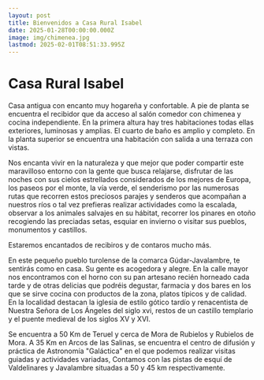 ```yaml
---
layout: post
title: Bienvenidos a Casa Rural Isabel
date: 2025-01-28T00:00:00.000Z
image: img/chimenea.jpg
lastmod: 2025-02-01T08:51:33.995Z
---
```


# Casa Rural Isabel

Casa antigua con encanto muy hogareña y confortable. A pie de planta se encuentra el recibidor que da acceso al salón comedor con chimenea y cocina independiente. En la primera altura hay tres habitaciones todas ellas exteriores, luminosas y amplias. El cuarto de baño es amplio y completo. En la planta superior se encuentra una habitación con salida a una terraza con vistas.

Nos encanta vivir en la naturaleza y que mejor que poder compartir este maravilloso entorno con la gente que busca relajarse, disfrutar de las noches con sus cielos estrellados considerados de los mejores de Europa, los paseos por el monte, la vía verde, el senderismo por las numerosas rutas que recorren estos preciosos parajes y senderos que acompañan a nuestros ríos o tal vez prefieras realizar actividades como la escalada, observar a los animales salvajes en su hábitat, recorrer los pinares en otoño recogiendo las preciadas setas, esquiar en invierno o visitar sus pueblos, monumentos y castillos.

 Estaremos encantados de recibiros y de contaros mucho más.

En este pequeño pueblo turolense de la comarca Gúdar-Javalambre, te sentirás como en casa. Su gente es acogedora y alegre. En la calle mayor nos encontramos con el horno con su pan artesano recién horneado cada tarde y de otras delicias que podréis degustar, farmacia y dos bares en los que se sirve cocina con productos de la zona, platos típicos y de calidad. En la localidad destacan la iglesia de estilo gótico tardío y renacentista de Nuestra Señora de Los Ángeles del siglo xvi, restos de un castillo templario y el puente medieval de los siglos XV y XVI.

 Se encuentra a 50 Km de Teruel y cerca de Mora de Rubielos y Rubielos de Mora. A 35 Km en Arcos de las Salinas, se encuentra el centro de difusión y práctica de Astronomía "Galáctica" en el que podemos realizar visitas guiadas y actividades variadas, Contamos con las pistas de esquí de Valdelinares y Javalambre situadas a 50 y 45 km respectivamente.
